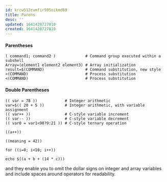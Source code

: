 ```yaml
---
id: krcw512cumfir595oikmd89
title: Parens
desc: ''
updated: 1641428727810
created: 1641428727810
---
```



#### Parentheses

```shell
( command1; command2 )             # Command group executed within a subshell
Array=(element1 element2 element3) # Array initialization
result=$(COMMAND)                  # Command substitution, new style
>(COMMAND)                         # Process substitution
<(COMMAND)                         # Process substitution
```

#### Double Parentheses

```shell
(( var = 78 ))            # Integer arithmetic
var=$(( 20 + 5 ))         # Integer arithmetic, with variable assignment
(( var++ ))               # C-style variable increment
(( var-- ))               # C-style variable decrement
(( var0 = var1<98?9:21 )) # C-style ternary operation
```

```shell
((a++))

((meaning = 42))

for ((i=0; i<10; i++))

echo $((a + b + (14 * c)))
```

and they enable you to omit the dollar signs on integer and array variables and include spaces around operators for readability.

